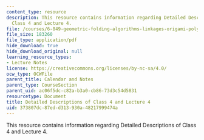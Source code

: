 ```yaml
---
content_type: resource
description: This resource contains information regarding Detailed Descriptions of
  Class 4 and Lecture 4.
file: /courses/6-849-geometric-folding-algorithms-linkages-origami-polyhedra-fall-2012/373807dc87edd313930a48217999474a_MIT6_849F12_desc04.pdf
file_size: 183260
file_type: application/pdf
hide_download: true
hide_download_original: null
learning_resource_types:
- Lecture Notes
license: https://creativecommons.org/licenses/by-nc-sa/4.0/
ocw_type: OCWFile
parent_title: Calendar and Notes
parent_type: CourseSection
parent_uid: ac06f5dc-c82a-b3a0-cb86-73d3c54d5831
resourcetype: Document
title: Detailed Descriptions of Class 4 and Lecture 4
uid: 373807dc-87ed-d313-930a-48217999474a
---
```

This resource contains information regarding Detailed Descriptions of Class 4 and Lecture 4.